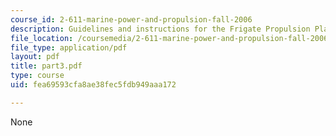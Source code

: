 ```yaml
---
course_id: 2-611-marine-power-and-propulsion-fall-2006
description: Guidelines and instructions for the Frigate Propulsion Plant Design Project.
file_location: /coursemedia/2-611-marine-power-and-propulsion-fall-2006/fea69593cfa8ae38fec5fdb949aaa172_part3.pdf
file_type: application/pdf
layout: pdf
title: part3.pdf
type: course
uid: fea69593cfa8ae38fec5fdb949aaa172

---
```

None